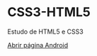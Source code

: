 # CSS3-HTML5
 Estudo de HTML5 e CSS3

<a href="https://renanabasilva.github.io/CSS3-HTML5/desafios/d010_resolvido/android.html">Abrir página Android</a>
